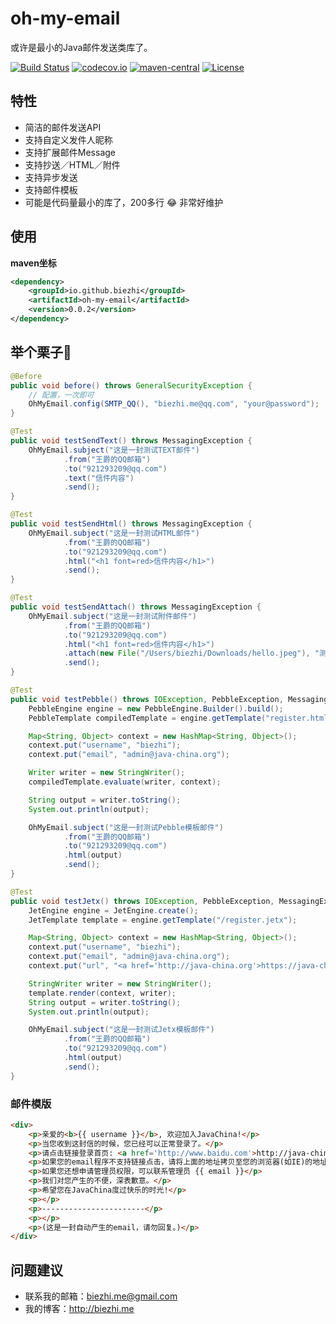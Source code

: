 # oh-my-email

或许是最小的Java邮件发送类库了。

[![Build Status](https://img.shields.io/travis/biezhi/oh-my-email.svg?style=flat-square)](https://travis-ci.org/biezhi/oh-my-email)
[![codecov.io](https://img.shields.io/codecov/c/github/biezhi/oh-my-email/master.svg?style=flat-square)](http://codecov.io/github/biezhi/oh-my-email?branch=master)
[![maven-central](https://img.shields.io/maven-central/v/io.github.biezhi/oh-my-email.svg?style=flat-square)](http://search.maven.org/#search%7Cga%7C1%7Coh-my-email)
[![License](https://img.shields.io/badge/license-Apache%202-4EB1BA.svg?style=flat-square)](https://www.apache.org/licenses/LICENSE-2.0.html)

## 特性

- 简洁的邮件发送API
- 支持自定义发件人昵称
- 支持扩展邮件Message
- 支持抄送／HTML／附件
- 支持异步发送
- 支持邮件模板
- 可能是代码量最小的库了，200多行 😂 非常好维护

## 使用

**maven坐标**

```xml
<dependency>
    <groupId>io.github.biezhi</groupId>
    <artifactId>oh-my-email</artifactId>
    <version>0.0.2</version>
</dependency>
```

## 举个栗子🌰

```java
@Before
public void before() throws GeneralSecurityException {
    // 配置，一次即可
    OhMyEmail.config(SMTP_QQ(), "biezhi.me@qq.com", "your@password");
}

@Test
public void testSendText() throws MessagingException {
    OhMyEmail.subject("这是一封测试TEXT邮件")
            .from("王爵的QQ邮箱")
            .to("921293209@qq.com")
            .text("信件内容")
            .send();
}

@Test
public void testSendHtml() throws MessagingException {
    OhMyEmail.subject("这是一封测试HTML邮件")
            .from("王爵的QQ邮箱")
            .to("921293209@qq.com")
            .html("<h1 font=red>信件内容</h1>")
            .send();
}

@Test
public void testSendAttach() throws MessagingException {
    OhMyEmail.subject("这是一封测试附件邮件")
            .from("王爵的QQ邮箱")
            .to("921293209@qq.com")
            .html("<h1 font=red>信件内容</h1>")
            .attach(new File("/Users/biezhi/Downloads/hello.jpeg"), "测试图片.jpeg")
            .send();
}

@Test
public void testPebble() throws IOException, PebbleException, MessagingException {
    PebbleEngine engine = new PebbleEngine.Builder().build();
    PebbleTemplate compiledTemplate = engine.getTemplate("register.html");

    Map<String, Object> context = new HashMap<String, Object>();
    context.put("username", "biezhi");
    context.put("email", "admin@java-china.org");

    Writer writer = new StringWriter();
    compiledTemplate.evaluate(writer, context);

    String output = writer.toString();
    System.out.println(output);

    OhMyEmail.subject("这是一封测试Pebble模板邮件")
            .from("王爵的QQ邮箱")
            .to("921293209@qq.com")
            .html(output)
            .send();
}

@Test
public void testJetx() throws IOException, PebbleException, MessagingException {
    JetEngine engine = JetEngine.create();
    JetTemplate template = engine.getTemplate("/register.jetx");

    Map<String, Object> context = new HashMap<String, Object>();
    context.put("username", "biezhi");
    context.put("email", "admin@java-china.org");
    context.put("url", "<a href='http://java-china.org'>https://java-china.org/active/asdkjajdasjdkaweoi</a>");

    StringWriter writer = new StringWriter();
    template.render(context, writer);
    String output = writer.toString();
    System.out.println(output);

    OhMyEmail.subject("这是一封测试Jetx模板邮件")
            .from("王爵的QQ邮箱")
            .to("921293209@qq.com")
            .html(output)
            .send();
}
```

### 邮件模版

```html
<div>
	<p>亲爱的<b>{{ username }}</b>, 欢迎加入JavaChina!</p>
  	<p>当您收到这封信的时候，您已经可以正常登录了。</p>
  	<p>请点击链接登录首页: <a href='http://www.baidu.com'>http://java-china.org/xxxxx</a></p>
  	<p>如果您的email程序不支持链接点击，请将上面的地址拷贝至您的浏览器(如IE)的地址栏进入。</p>
  	<p>如果您还想申请管理员权限，可以联系管理员 {{ email }}</p>
  	<p>我们对您产生的不便，深表歉意。</p>
  	<p>希望您在JavaChina度过快乐的时光!</p>
  	<p></p>
  	<p>-----------------------</p>
  	<p></p>
  	<p>(这是一封自动产生的email，请勿回复。)</p>
</div>
```

## 问题建议

- 联系我的邮箱：biezhi.me@gmail.com
- 我的博客：http://biezhi.me
